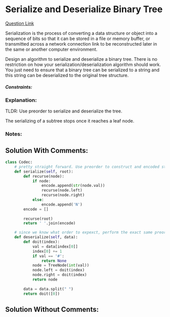 # Serialize and Deserialize Binary Tree

[Question Link](https://leetcode.com/explore/learn/card/data-structure-tree/133/conclusion/995)  

Serialization is the process of converting a data structure or object into a sequence of bits so that it can be stored in a file or memory buffer, or transmitted across a network connection link to be reconstructed later in the same or another computer environment.  

Design an algorithm to serialize and deserialize a binary tree. There is no restriction on how your serialization/deserialization algorithm should work. You just need to ensure that a binary tree can be serialized to a string and this string can be deserialized to the original tree structure.

##### Constraints:

### Explanation:
TLDR: Use preorder to serialize and deserialize the tree.

The serializing of a subtree stops once it reaches a leaf node.

### Notes:


## Solution With Comments:
```Python
class Codec:
	# pretty straight forward. Use preorder to construct and encoded string
    def serialize(self, root):
        def recurse(node):
            if node:
                encode.append(str(node.val))
                recurse(node.left)
                recurse(node.right)
            else:
                encode.append('N')
        encode = []
        
        recurse(root)
        return ' '.join(encode)

    # since we know what order to expexct, perform the exact same preorder traversal but make a tree now
    def deserialize(self, data):
        def doit(index):
            val = data[index[0]]
            index[0] += 1
            if val == '#':
                return None
            node = TreeNode(int(val))
            node.left = doit(index)
            node.right = doit(index)
            return node
        
        data = data.split(" ")
        return doit([0])
```

## Solution Without Comments:
```Python

```